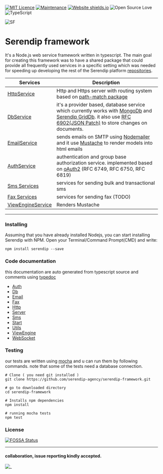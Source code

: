 
[![MIT Licence](https://badges.frapsoft.com/os/mit/mit.svg?v=103)](https://opensource.org/licenses/mit-license.php)
[![Maintenance](https://img.shields.io/badge/Maintained%3F-yes-green.svg)](https://GitHub.com/m-esm/serendip/graphs/commit-activity)
[![Website shields.io](https://img.shields.io/website-up-down-green-red/http/shields.io.svg)](https://serendip.agency/)
![Open Source Love](https://badges.frapsoft.com/os/v1/open-source.png?v=103)
![TypeScript](https://badges.frapsoft.com/typescript/love/typescript.svg?v=101)


![SF](https://raw.githubusercontent.com/serendip-agency/serendip-framework/master/readme_icon.png " ")
# Serendip framework

  It's a Node.js web service framework written in typescript. The main goal for creating this framework was to have a shared package that could provide all frequently used services in a specific setting which was needed for speeding up developing the rest of the Serendip platform [repositories](https://github.com/serendip-agency).

| Services | Description |
|-|-| 
| [HttpService](doc/classes/http.httpservice.md) | Http and Https server with routing system based on [path-match package]( https://npmjs.com/package/path-match )
| [DbService](doc/classes/db.dbservice.md) | it's a provider based, database service which currently works with [MongoDb]( https://npmjs.com/package/serendip-mongodb-provider ) and [Serendip GridDb]( https://npmjs.com/package/serendip-mongodb-provider ). it also use [RFC 6902(JSON Patch)](https://github.com/chbrown/rfc6902) to store changes on documents.
| [EmailService](doc/classes/email.emailservice.md) | sends emails on SMTP using [Nodemailer]( https://npmjs.com/package/nodemailer ) and it use [Mustache]( https://npmjs.com/package/mustache ) to render models into html emails
| [AuthService](doc/classes/auth.authservice.md) | authentication and group base authorization service. implemented based on [oAuth2]( https://oauth.net/2/ ) (RFC 6749, RFC 6750, RFC 6819)
| [Sms Services](doc/modules/sms.md) | services for sending bulk and transactional sms  
| [Fax Services](doc/modules/fax.md) | services for sending fax (TODO)
| [ViewEngineService](doc/classes/viewengine.viewengineservice.md) | Renders Mustache
 
---

### Installing
Assuming that you have already installed Nodejs, you can start installing Serendip with NPM.
Open your Terminal/Command Prompt(CMD) and write:

```
npm install serendip --save
```

### Code documentation
this documentation are auto generated from typescript source and comments using [typedoc](https://github.com/TypeStrong/typedoc)
* [Auth](doc/modules/auth.md)
* [Db](doc/modules/db.md)
* [Email](doc/modules/email.md)
* [Fax](doc/modules/fax.md)
* [Http](doc/modules/http.md)
* [Server](doc/modules/server.md)
* [Sms](doc/modules/sms.md)
* [Start](doc/modules/start.md)
* [Utils](doc/modules/utils.md)
* [ViewEngine](doc/modules/viewengine.md)
* [WebSocket](doc/modules/websocket.md)


### Testing
our tests are written using [mocha](https://github.com/mochajs/mocha) and u can run them by following commands.
 note that some of the tests need a database connection.
```
# Clone ( you need git installed )
git clone https://github.com/serendip-agency/serendip-framework.git

# go to downloaded directory
cd serendip-framework

# Installs npm dependencies
npm install

# running mocha tests
npm test

```

 

### License
[![FOSSA Status](https://app.fossa.io/api/projects/git%2Bgithub.com%2Fm-esm%2Fserendip.svg?type=large)](https://app.fossa.io/projects/git%2Bgithub.com%2Fm-esm%2Fserendip?ref=badge_large)

___

#### collaboration, issue reporting kindly accepted.

![_](https://raw.githubusercontent.com/serendip-agency/serendip-framework/master/readme_footer.png "footer img")
 
